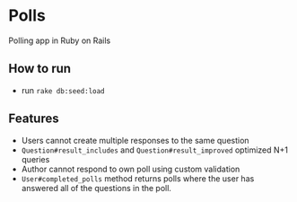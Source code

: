 # Polls
Polling app in Ruby on Rails

## How to run
- run `rake db:seed:load`

## Features
- Users cannot create multiple responses to the same question
- `Question#result_includes` and `Question#result_improved` optimized N+1 queries
- Author cannot respond to own poll using custom validation
- `User#completed_polls` method returns polls where the user has answered all of the questions in the poll.
